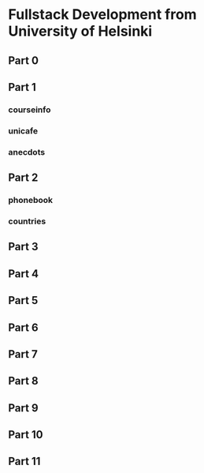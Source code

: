 # Fullstack Development from University of Helsinki
## Part 0

## Part 1
### courseinfo
### unicafe
### anecdots

## Part 2
### phonebook
### countries

## Part 3
## Part 4
## Part 5
## Part 6
## Part 7
## Part 8
## Part 9
## Part 10
## Part 11
